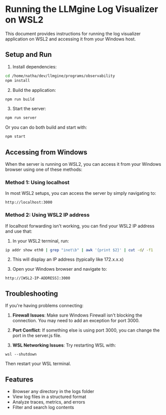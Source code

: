 # Running the LLMgine Log Visualizer on WSL2

This document provides instructions for running the log visualizer application on WSL2 and accessing it from your Windows host.

## Setup and Run

1. Install dependencies:
```bash
cd /home/natha/dev/llmgine/programs/observability
npm install
```

2. Build the application:
```bash
npm run build
```

3. Start the server:
```bash
npm run server
```

Or you can do both build and start with:
```bash
npm start
```

## Accessing from Windows

When the server is running on WSL2, you can access it from your Windows browser using one of these methods:

### Method 1: Using localhost
In most WSL2 setups, you can access the server by simply navigating to:
```
http://localhost:3000
```

### Method 2: Using WSL2 IP address
If localhost forwarding isn't working, you can find your WSL2 IP address and use that:

1. In your WSL2 terminal, run:
```bash
ip addr show eth0 | grep "inet\b" | awk '{print $2}' | cut -d/ -f1
```

2. This will display an IP address (typically like 172.x.x.x)

3. Open your Windows browser and navigate to:
```
http://[WSL2-IP-ADDRESS]:3000
```

## Troubleshooting

If you're having problems connecting:

1. **Firewall Issues**: Make sure Windows Firewall isn't blocking the connection. You may need to add an exception for port 3000.

2. **Port Conflict**: If something else is using port 3000, you can change the port in the server.js file.

3. **WSL Networking Issues**: Try restarting WSL with:
```
wsl --shutdown
```
Then restart your WSL terminal.

## Features

- Browser any directory in the logs folder
- View log files in a structured format
- Analyze traces, metrics, and errors
- Filter and search log contents